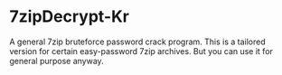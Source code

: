 # 7zipDecrypt-Kr
A general 7zip bruteforce password crack program. This is a tailored version for certain easy-password 7zip archives. But you can use it for general purpose anyway.
